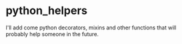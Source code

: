 # python_helpers
I'll add come python decorators, mixins and other functions that will probably help someone in the future.
